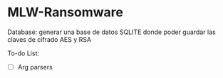 # MLW-Ransomware

Database: generar una base de datos SQLITE donde poder guardar las claves de cifrado AES y RSA

To-do List:
- [ ] Arg parsers
